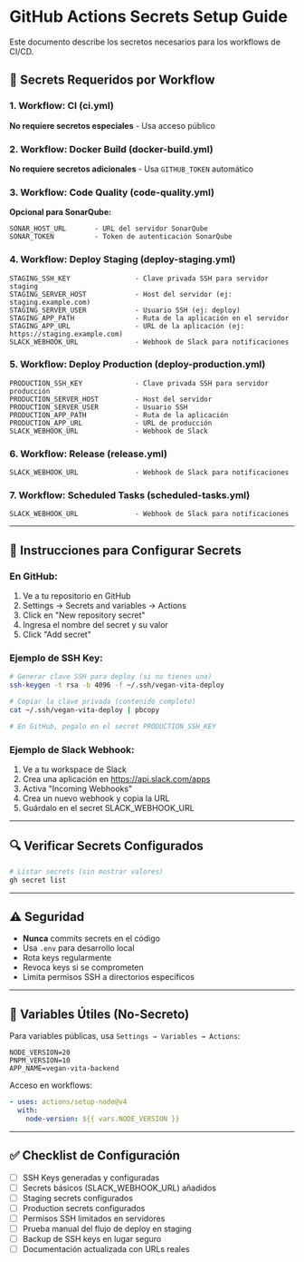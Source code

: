 # GitHub Actions Secrets Setup Guide

Este documento describe los secretos necesarios para los workflows de CI/CD.

## 🔐 Secrets Requeridos por Workflow

### 1. Workflow: CI (ci.yml)

**No requiere secretos especiales** - Usa acceso público

### 2. Workflow: Docker Build (docker-build.yml)

**No requiere secretos adicionales** - Usa `GITHUB_TOKEN` automático

### 3. Workflow: Code Quality (code-quality.yml)

**Opcional para SonarQube:**

```
SONAR_HOST_URL       - URL del servidor SonarQube
SONAR_TOKEN          - Token de autenticación SonarQube
```

### 4. Workflow: Deploy Staging (deploy-staging.yml)

```
STAGING_SSH_KEY                - Clave privada SSH para servidor staging
STAGING_SERVER_HOST            - Host del servidor (ej: staging.example.com)
STAGING_SERVER_USER            - Usuario SSH (ej: deploy)
STAGING_APP_PATH               - Ruta de la aplicación en el servidor
STAGING_APP_URL                - URL de la aplicación (ej: https://staging.example.com)
SLACK_WEBHOOK_URL              - Webhook de Slack para notificaciones
```

### 5. Workflow: Deploy Production (deploy-production.yml)

```
PRODUCTION_SSH_KEY             - Clave privada SSH para servidor producción
PRODUCTION_SERVER_HOST         - Host del servidor
PRODUCTION_SERVER_USER         - Usuario SSH
PRODUCTION_APP_PATH            - Ruta de la aplicación
PRODUCTION_APP_URL             - URL de producción
SLACK_WEBHOOK_URL              - Webhook de Slack
```

### 6. Workflow: Release (release.yml)

```
SLACK_WEBHOOK_URL              - Webhook de Slack para notificaciones
```

### 7. Workflow: Scheduled Tasks (scheduled-tasks.yml)

```
SLACK_WEBHOOK_URL              - Webhook de Slack para notificaciones
```

---

## 📝 Instrucciones para Configurar Secrets

### En GitHub:

1. Ve a tu repositorio en GitHub
2. Settings → Secrets and variables → Actions
3. Click en "New repository secret"
4. Ingresa el nombre del secret y su valor
5. Click "Add secret"

### Ejemplo de SSH Key:

```bash
# Generar clave SSH para deploy (si no tienes una)
ssh-keygen -t rsa -b 4096 -f ~/.ssh/vegan-vita-deploy

# Copiar la clave privada (contenido completo)
cat ~/.ssh/vegan-vita-deploy | pbcopy

# En GitHub, pegalo en el secret PRODUCTION_SSH_KEY
```

### Ejemplo de Slack Webhook:

1. Ve a tu workspace de Slack
2. Crea una aplicación en https://api.slack.com/apps
3. Activa "Incoming Webhooks"
4. Crea un nuevo webhook y copia la URL
5. Guárdalo en el secret SLACK_WEBHOOK_URL

---

## 🔍 Verificar Secrets Configurados

```bash
# Listar secrets (sin mostrar valores)
gh secret list
```

---

## ⚠️ Seguridad

- **Nunca** commits secrets en el código
- Usa `.env` para desarrollo local
- Rota keys regularmente
- Revoca keys si se comprometen
- Limita permisos SSH a directorios específicos

---

## 🚀 Variables Útiles (No-Secreto)

Para variables públicas, usa `Settings → Variables → Actions`:

```
NODE_VERSION=20
PNPM_VERSION=10
APP_NAME=vegan-vita-backend
```

Acceso en workflows:

```yaml
- uses: actions/setup-node@v4
  with:
    node-version: ${{ vars.NODE_VERSION }}
```

---

## ✅ Checklist de Configuración

- [ ] SSH Keys generadas y configuradas
- [ ] Secrets básicos (SLACK_WEBHOOK_URL) añadidos
- [ ] Staging secrets configurados
- [ ] Production secrets configurados
- [ ] Permisos SSH limitados en servidores
- [ ] Prueba manual del flujo de deploy en staging
- [ ] Backup de SSH keys en lugar seguro
- [ ] Documentación actualizada con URLs reales
